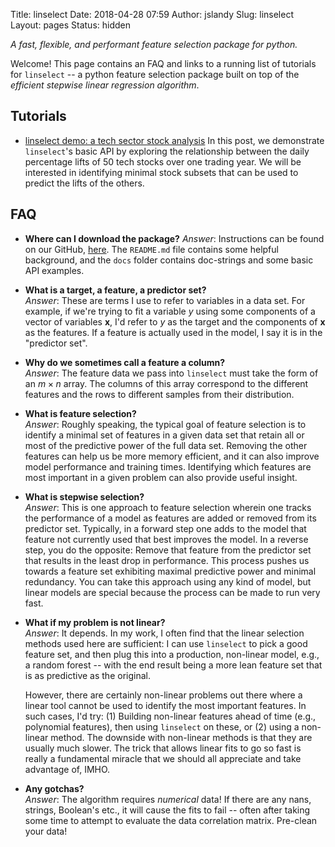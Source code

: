 Title: linselect
Date: 2018-04-28 07:59
Author: jslandy
Slug: linselect
Layout: pages
Status: hidden

*A fast, flexible, and performant feature selection package for python.*

Welcome! This page contains an FAQ and links to a running list of tutorials for `linselect` -- a python feature selection package built on top of the *efficient stepwise linear regression algorithm*.

Tutorials
---------

-   [linselect demo: a tech sector stock analysis](http://efavdb.com/linselect-demo)
    In this post, we demonstrate `linselect`'s basic API by exploring the relationship between the daily percentage lifts of 50 tech stocks over one trading year. We will be interested in identifying minimal stock subsets that can be used to predict the lifts of the others.

FAQ
---

-   **Where can I download the package?**
    *Answer*: Instructions can be found on our GitHub, [here](https://github.com/efavdb/linselect). The `README.md` file contains some helpful background, and the `docs` folder contains doc-strings and some basic API examples.
-   **What is a target, a feature, a predictor set?**  
    *Answer*: These are terms I use to refer to variables in a data set. For example, if we're trying to fit a variable $y$ using some components of a vector of variables $\textbf{x}$, I'd refer to $y$ as the target and the components of $\textbf{x}$ as the features. If a feature is actually used in the model, I say it is in the "predictor set".
-   **Why do we sometimes call a feature a column?**  
    *Answer*: The feature data we pass into `linselect` must take the form of an $m \times n$ array. The columns of this array correspond to the different features and the rows to different samples from their distribution.
-   **What is feature selection?**  
    *Answer*: Roughly speaking, the typical goal of feature selection is to identify a minimal set of features in a given data set that retain all or most of the predictive power of the full data set. Removing the other features can help us be more memory efficient, and it can also improve model performance and training times. Identifying which features are most important in a given problem can also provide useful insight.
-   **What is stepwise selection?**  
    *Answer*: This is one approach to feature selection wherein one tracks the performance of a model as features are added or removed from its predictor set. Typically, in a forward step one adds to the model that feature not currently used that best improves the model. In a reverse step, you do the opposite: Remove that feature from the predictor set that results in the least drop in performance. This process pushes us towards a feature set exhibiting maximal predictive power and minimal redundancy. You can take this approach using any kind of model, but linear models are special because the process can be made to run very fast.
-   **What if my problem is not linear?**  
    *Answer*: It depends. In my work, I often find that the linear selection methods used here are sufficient: I can use `linselect` to pick a good feature set, and then plug this into a production, non-linear model, e.g., a random forest -- with the end result being a more lean feature set that is as predictive as the original.

    However, there are certainly non-linear problems out there where a linear tool cannot be used to identify the most important features. In such cases, I'd try: (1) Building non-linear features ahead of time (e.g., polynomial features), then using `linselect` on these, or (2) using a non-linear method. The downside with non-linear methods is that they are usually much slower. The trick that allows linear fits to go so fast is really a fundamental miracle that we should all appreciate and take advantage of, IMHO.

-   **Any gotchas?**  
    *Answer*: The algorithm requires *numerical* data! If there are any nans, strings, Boolean's etc., it will cause the fits to fail -- often after taking some time to attempt to evaluate the data correlation matrix. Pre-clean your data!

